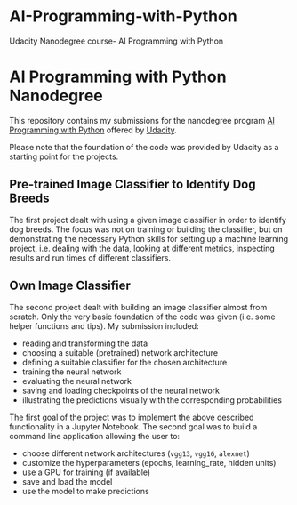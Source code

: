 # AI-Programming-with-Python
Udacity Nanodegree course- AI Programming with Python

# AI Programming with Python Nanodegree
This repository contains my submissions for the nanodegree program [AI Programming with Python](https://www.udacity.com/course/ai-programming-python-nanodegree--nd089) offered by [Udacity](https://www.udacity.com/).

Please note that the foundation of the code was provided by Udacity as a starting point for the projects.

## Pre-trained Image Classifier to Identify Dog Breeds

The first project dealt with using a given image classifier in order to identify dog breeds. The focus was not on training or building the classifier, but on demonstrating the necessary Python skills for setting up a machine learning project, i.e. dealing with the data, looking at different metrics, inspecting results and run times of different classifiers.

## Own Image Classifier

The second project dealt with building an image classifier almost from scratch. Only the very basic foundation of the code was given (i.e. some helper functions and tips). My submission included:
* reading and transforming the data
* choosing a suitable (pretrained) network architecture
* defining a suitable classifier for the chosen architecture
* training the neural network
* evaluating the neural network
* saving and loading checkpoints of the neural network
* illustrating the predictions visually with the corresponding probabilities

The first goal of the project was to implement the above described functionality in a Jupyter Notebook. The second goal was to build a command line application allowing the user to:
* choose different network architectures (`vgg13`, `vgg16`, `alexnet`)
* customize the hyperparameters (epochs, learning_rate, hidden units)
* use a GPU for training (if available)
* save and load the model
* use the model to make predictions
